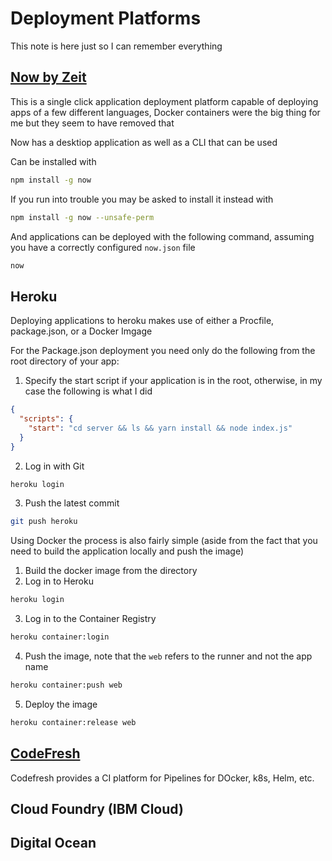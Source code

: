 # Deployment Platforms

This note is here just so I can remember everything

## [Now by Zeit](https://zeit.co/)

This is a single click application deployment platform capable of deploying apps of a few different languages, Docker containers were the big thing for me but they seem to have removed that

Now has a desktiop application as well as a CLI that can be used

Can be installed with

```bash
npm install -g now
```

If you run into trouble you may be asked to install it instead with

```bash
npm install -g now --unsafe-perm
```


And applications can be deployed with the following command, assuming you have a correctly configured `now.json` file

```bash
now
```

## Heroku

Deploying applications to heroku makes use of either a Procfile, package.json, or a Docker Imgage

For the Package.json deployment you need only do the following from the root directory of your app:

1. Specify the start script if your application is in the root, otherwise, in my case the following is what I did

```json
{
  "scripts": {
    "start": "cd server && ls && yarn install && node index.js"
  }
}

```
2. Log in with Git

```bash
heroku login
```

3. Push the latest commit

```bash
git push heroku
```

Using Docker the process is also fairly simple (aside from the fact that you need to build the application locally and push the image)

1. Build the docker image from the directory
2. Log in to Heroku

```bash
heroku login
```

3. Log in to the Container Registry

```bash
heroku container:login
```

4. Push the image, note that the `web` refers to the runner and not the app name

```bash
heroku container:push web
```

5. Deploy the image

```bash
heroku container:release web
```

## [CodeFresh](https://g.codefresh.io)

Codefresh provides a CI platform for Pipelines for DOcker, k8s, Helm, etc.

## Cloud Foundry (IBM Cloud)
## Digital Ocean